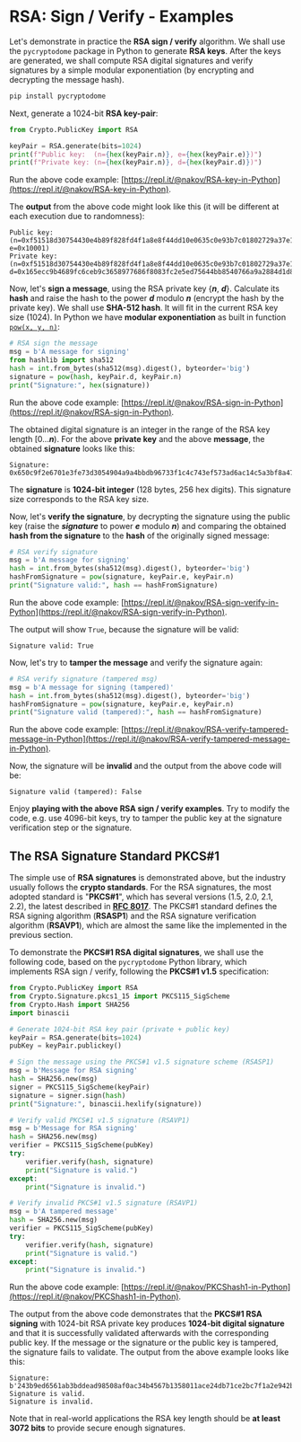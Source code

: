 # RSA: Sign / Verify - Examples

Let's demonstrate in practice the **RSA sign / verify** algorithm. We shall use the `pycryptodome` package in Python to generate **RSA keys**. After the keys are generated, we shall compute RSA digital signatures and verify signatures by a simple modular exponentiation (by encrypting and decrypting the message hash).

```python
pip install pycryptodome
```

Next, generate a 1024-bit **RSA key-pair**:

```python
from Crypto.PublicKey import RSA

keyPair = RSA.generate(bits=1024)
print(f"Public key:  (n={hex(keyPair.n)}, e={hex(keyPair.e)})")
print(f"Private key: (n={hex(keyPair.n)}, d={hex(keyPair.d)})")
```

Run the above code example: [https://repl.it/@nakov/RSA-key-in-Python](https://repl.it/@nakov/RSA-key-in-Python).

The **output** from the above code might look like this (it will be different at each execution due to randomness):

```
Public key:  (n=0xf51518d30754430e4b89f828fd4f1a8e8f44dd10e0635c0e93b7c01802729a37e1dfc8848d7fbbdf2599830268d544c1ecab4f2b19b6164a4ac29c8b1a4ec6930047397d0bb93aa77ed0c2f5d5c90ff3d458755b2367b46cc5c0d83f8f8673ec85b0575b9d1cea2c35a0b881a6d007d95c1cc94892bec61c2e9ed1599c1e605f, e=0x10001)
Private key: (n=0xf51518d30754430e4b89f828fd4f1a8e8f44dd10e0635c0e93b7c01802729a37e1dfc8848d7fbbdf2599830268d544c1ecab4f2b19b6164a4ac29c8b1a4ec6930047397d0bb93aa77ed0c2f5d5c90ff3d458755b2367b46cc5c0d83f8f8673ec85b0575b9d1cea2c35a0b881a6d007d95c1cc94892bec61c2e9ed1599c1e605f, d=0x165ecc9b4689fc6ceb9c3658977686f8083fc2e5ed75644bb8540766a9a2884d1d82edac9bb5d312353e63e4ee68b913f264589f98833459a7a547e0b2900a33e71023c4dedb42875b2dfdf412881199a990dfb77c097ce71b9c8b8811480f1637b85900137231ab47a7e0cbecc0b011c2c341b6de2b2e9c24d455ccd1fc0c21)
```

Now, let's **sign a message**, using the RSA private key {_**n**_, _**d**_}. Calculate its **hash** and raise the hash to the power _**d**_ modulo _**n**_ (encrypt the hash by the private key). We shall use **SHA-512 hash**. It will fit in the current RSA key size (1024). In Python we have **modular exponentiation** as built in function [`pow(x, y, n)`](https://docs.python.org/3/library/functions.html#pow):

```python
# RSA sign the message
msg = b'A message for signing'
from hashlib import sha512
hash = int.from_bytes(sha512(msg).digest(), byteorder='big')
signature = pow(hash, keyPair.d, keyPair.n)
print("Signature:", hex(signature))
```

Run the above code example: [https://repl.it/@nakov/RSA-sign-in-Python](https://repl.it/@nakov/RSA-sign-in-Python).

The obtained digital signature is an integer in the range of the RSA key length \[0..._**n**_). For the above **private key** and the above **message**, the obtained **signature** looks like this:

```
Signature: 0x650c9f2e6701e3fe73d3054904a9a4bbdb96733f1c4c743ef573ad6ac14c5a3bf8a4731f6e6276faea5247303677fb8dbdf24ff78e53c25052cdca87eecfee85476bcb8a05cb9a1efef7cb87dd68223e117ce800ac46177172544757a487be32f5ab8fe0879fa8add78be465ea8f8d5acf977e9f1ae36d4d47816ea6ed41372b
```

The **signature** is **1024-bit integer** (128 bytes, 256 hex digits). This signature size corresponds to the RSA key size.

Now, let's **verify the signature**, by decrypting the signature using the public key (raise the _**signature**_ to power _**e**_ modulo _**n**_) and comparing the obtained **hash from the signature** to the **hash** of the originally signed message:

```python
# RSA verify signature
msg = b'A message for signing'
hash = int.from_bytes(sha512(msg).digest(), byteorder='big')
hashFromSignature = pow(signature, keyPair.e, keyPair.n)
print("Signature valid:", hash == hashFromSignature)
```

Run the above code example: [https://repl.it/@nakov/RSA-sign-verify-in-Python](https://repl.it/@nakov/RSA-sign-verify-in-Python).

The output will show `True`, because the signature will be valid:

```
Signature valid: True
```

Now, let's try to **tamper the message** and verify the signature again:

```python
# RSA verify signature (tampered msg)
msg = b'A message for signing (tampered)'
hash = int.from_bytes(sha512(msg).digest(), byteorder='big')
hashFromSignature = pow(signature, keyPair.e, keyPair.n)
print("Signature valid (tampered):", hash == hashFromSignature)
```

Run the above code example: [https://repl.it/@nakov/RSA-verify-tampered-message-in-Python](https://repl.it/@nakov/RSA-verify-tampered-message-in-Python).

Now, the signature will be **invalid** and the output from the above code will be:

```
Signature valid (tampered): False
```

Enjoy **playing with the above RSA sign / verify examples**. Try to modify the code, e.g. use 4096-bit keys, try to tamper the public key at the signature verification step or the signature.

## The RSA Signature Standard PKCS#1

The simple use of **RSA signatures** is demonstrated above, but the industry usually follows the **crypto standards**. For the RSA signatures, the most adopted standard is "**PKCS#1**", which has several versions (1.5, 2.0, 2.1, 2.2), the latest described in [**RFC 8017**](https://tools.ietf.org/html/rfc8017#page-15). The PKCS#1 standard defines the RSA signing algorithm (**RSASP1**) and the RSA signature verification algorithm (**RSAVP1**), which are almost the same like the implemented in the previous section.

To demonstrate the **PKCS#1 RSA digital signatures**, we shall use the following code, based on the `pycryptodome` Python library, which implements RSA sign / verify, following the **PKCS#1 v1.5** specification:

```python
from Crypto.PublicKey import RSA
from Crypto.Signature.pkcs1_15 import PKCS115_SigScheme
from Crypto.Hash import SHA256
import binascii

# Generate 1024-bit RSA key pair (private + public key)
keyPair = RSA.generate(bits=1024)
pubKey = keyPair.publickey()

# Sign the message using the PKCS#1 v1.5 signature scheme (RSASP1)
msg = b'Message for RSA signing'
hash = SHA256.new(msg)
signer = PKCS115_SigScheme(keyPair)
signature = signer.sign(hash)
print("Signature:", binascii.hexlify(signature))

# Verify valid PKCS#1 v1.5 signature (RSAVP1)
msg = b'Message for RSA signing'
hash = SHA256.new(msg)
verifier = PKCS115_SigScheme(pubKey)
try:
    verifier.verify(hash, signature)
    print("Signature is valid.")
except:
    print("Signature is invalid.")

# Verify invalid PKCS#1 v1.5 signature (RSAVP1)
msg = b'A tampered message'
hash = SHA256.new(msg)
verifier = PKCS115_SigScheme(pubKey)
try:
    verifier.verify(hash, signature)
    print("Signature is valid.")
except:
    print("Signature is invalid.")
```

Run the above code example: [https://repl.it/@nakov/PKCShash1-in-Python](https://repl.it/@nakov/PKCShash1-in-Python).

The output from the above code demonstrates that the **PKCS#1 RSA signing** with 1024-bit RSA private key produces **1024-bit digital signature** and that it is successfully validated afterwards with the corresponding public key. If the message or the signature or the public key is tampered, the signature fails to validate. The output from the above example looks like this:

```
Signature: b'243b9ed6561ab3bddead98508af0ac34b4567b1358011ace24db71ce2bc7f1a2e942b6231aa84cb07bae85b668d7c7cd0bc40cdda6f8162de57f0ee842e589c58f94aa4f96d51355f8aa395d7db950ebb9d375fca3124b6222699a645e93287bc6f5eb5b750fc0b470588f949a887dff75ed42cf01d9642a5d497f609b8cd043'
Signature is valid.
Signature is invalid.
```

Note that in real-world applications the RSA key length should be **at least 3072 bits** to provide secure enough signatures.
